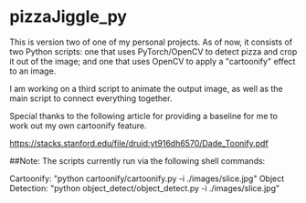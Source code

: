 # pizzaJiggle_py

This is version two of one of my personal projects. As of now, it consists of two Python scripts: one that uses PyTorch/OpenCV to detect pizza and crop it out of the image; and one that uses OpenCV to apply a "cartoonify" effect to an image.

I am working on a third script to animate the output image, as well as the main script to connect everything together.

Special thanks to the following article for providing a baseline for me to work out my own cartoonify feature.

https://stacks.stanford.edu/file/druid:yt916dh6570/Dade_Toonify.pdf

##Note: The scripts currently run via the following shell commands:

Cartoonify: "python cartoonify/cartoonify.py -i ./images/slice.jpg"
Object Detection: "python object_detect/object_detect.py -i ./images/slice.jpg"
